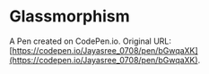 # Glassmorphism

A Pen created on CodePen.io. Original URL: [https://codepen.io/Jayasree_0708/pen/bGwqaXK](https://codepen.io/Jayasree_0708/pen/bGwqaXK).

